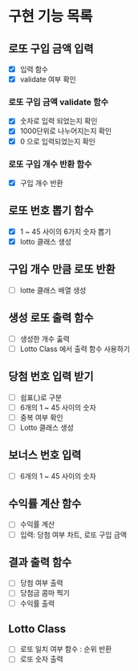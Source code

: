 # 구현 기능 목록
 
## 로또 구입 금액 입력
  - [x] 입력 함수
  - [x] validate 여부 확인

### 로또 구입 금액 validate 함수
  - [x] 숫자로 입력 되었는지 확인 
  - [x] 1000단위로 나누어지는지 확인
  - [x] 0 으로 입력되었는지 확인

### 로또 구입 개수 반환 함수
  - [x] 구입 개수 반환

## 로또 번호 뽑기 함수
  - [x] 1 ~ 45 사이의 6가지 숫자 뽑기
  - [x] lotto 클래스 생성

## 구입 개수 만큼 로또 반환
  - [ ] lotte 클래스 배열 생성

## 생성 로또 출력 함수
  - [ ] 생성한 개수 춣력
  - [ ] Lotto Class 에서 출력 함수 사용하기

## 당첨 번호 입력 받기
  - [ ] 쉽표(,)로 구분
  - [ ] 6개의 1 ~ 45 사이의 숫자
  - [ ] 중복 여부 확인
  - [ ] Lotto 클래스 생성

## 보너스 번호 입력 
  - [ ] 6개의 1 ~ 45 사이의 숫자

## 수익률 계산 함수
  - [ ] 수익률 계산
  - [ ] 입력: 당첨 여부 차트, 로또 구입 금액

## 결과 출력 함수
  - [ ] 당첨 여부 출력
  - [ ] 당첨금 콤마 찍기
  - [ ] 수익률 출력

## Lotto Class
  - [ ] 로또 일치 여부 함수 : 순위 반환
  - [ ] 로또 숫자 출력
